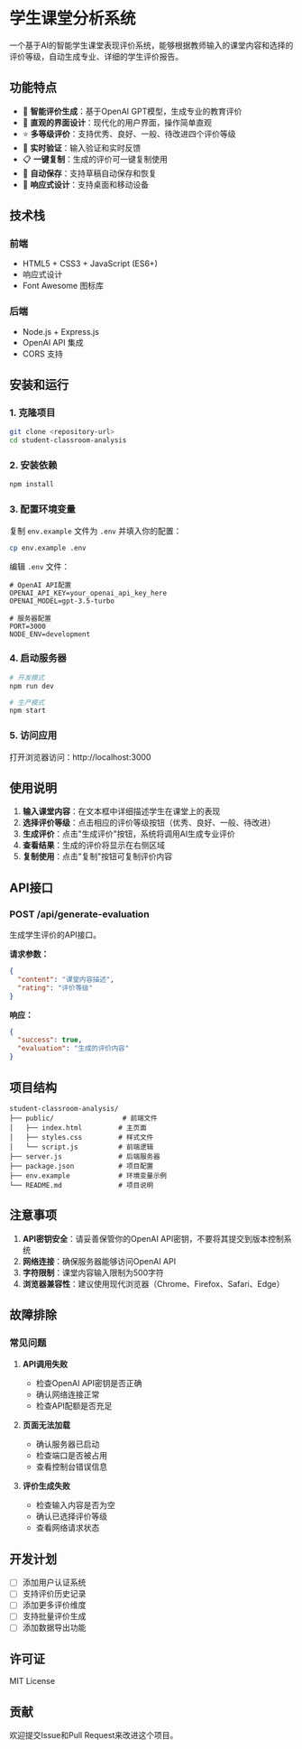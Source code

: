 # 学生课堂分析系统

一个基于AI的智能学生课堂表现评价系统，能够根据教师输入的课堂内容和选择的评价等级，自动生成专业、详细的学生评价报告。

## 功能特点

- 🎯 **智能评价生成**：基于OpenAI GPT模型，生成专业的教育评价
- 📝 **直观的界面设计**：现代化的用户界面，操作简单直观
- ⭐ **多等级评价**：支持优秀、良好、一般、待改进四个评价等级
- 🔄 **实时验证**：输入验证和实时反馈
- 📋 **一键复制**：生成的评价可一键复制使用
- 💾 **自动保存**：支持草稿自动保存和恢复
- 📱 **响应式设计**：支持桌面和移动设备

## 技术栈

### 前端
- HTML5 + CSS3 + JavaScript (ES6+)
- 响应式设计
- Font Awesome 图标库

### 后端
- Node.js + Express.js
- OpenAI API 集成
- CORS 支持

## 安装和运行

### 1. 克隆项目
```bash
git clone <repository-url>
cd student-classroom-analysis
```

### 2. 安装依赖
```bash
npm install
```

### 3. 配置环境变量
复制 `env.example` 文件为 `.env` 并填入你的配置：

```bash
cp env.example .env
```

编辑 `.env` 文件：
```env
# OpenAI API配置
OPENAI_API_KEY=your_openai_api_key_here
OPENAI_MODEL=gpt-3.5-turbo

# 服务器配置
PORT=3000
NODE_ENV=development
```

### 4. 启动服务器
```bash
# 开发模式
npm run dev

# 生产模式
npm start
```

### 5. 访问应用
打开浏览器访问：http://localhost:3000

## 使用说明

1. **输入课堂内容**：在文本框中详细描述学生在课堂上的表现
2. **选择评价等级**：点击相应的评价等级按钮（优秀、良好、一般、待改进）
3. **生成评价**：点击"生成评价"按钮，系统将调用AI生成专业评价
4. **查看结果**：生成的评价将显示在右侧区域
5. **复制使用**：点击"复制"按钮可复制评价内容

## API接口

### POST /api/generate-evaluation

生成学生评价的API接口。

**请求参数：**
```json
{
  "content": "课堂内容描述",
  "rating": "评价等级"
}
```

**响应：**
```json
{
  "success": true,
  "evaluation": "生成的评价内容"
}
```

## 项目结构

```
student-classroom-analysis/
├── public/                 # 前端文件
│   ├── index.html         # 主页面
│   ├── styles.css         # 样式文件
│   └── script.js          # 前端逻辑
├── server.js              # 后端服务器
├── package.json           # 项目配置
├── env.example            # 环境变量示例
└── README.md              # 项目说明
```

## 注意事项

1. **API密钥安全**：请妥善保管你的OpenAI API密钥，不要将其提交到版本控制系统
2. **网络连接**：确保服务器能够访问OpenAI API
3. **字符限制**：课堂内容输入限制为500字符
4. **浏览器兼容性**：建议使用现代浏览器（Chrome、Firefox、Safari、Edge）

## 故障排除

### 常见问题

1. **API调用失败**
   - 检查OpenAI API密钥是否正确
   - 确认网络连接正常
   - 检查API配额是否充足

2. **页面无法加载**
   - 确认服务器已启动
   - 检查端口是否被占用
   - 查看控制台错误信息

3. **评价生成失败**
   - 检查输入内容是否为空
   - 确认已选择评价等级
   - 查看网络请求状态

## 开发计划

- [ ] 添加用户认证系统
- [ ] 支持评价历史记录
- [ ] 添加更多评价维度
- [ ] 支持批量评价生成
- [ ] 添加数据导出功能

## 许可证

MIT License

## 贡献

欢迎提交Issue和Pull Request来改进这个项目。

